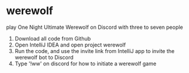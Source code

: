 # werewolf

play One Night Ultimate Werewolf on Discord with three to seven people

1. Download all code from Github
2. Open IntelliJ IDEA and open project werewolf
3. Run the code, and use the invite link from IntelliJ app to invite the werewolf bot to Discord
4. Type '!ww' on discord for how to initiate a werewolf game

